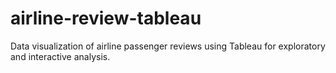 # airline-review-tableau
Data visualization of airline passenger reviews using Tableau for exploratory and interactive analysis.
